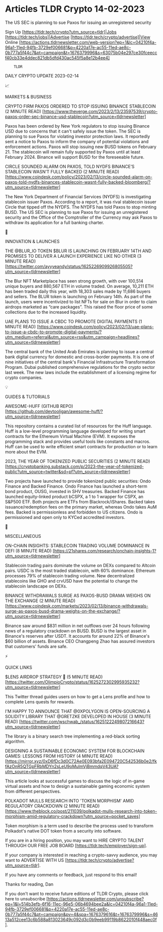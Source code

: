 # Articles TLDR Crypto 14-02-2023

The US SEC is planning to sue Paxos for issuing an unregistered
security  

Sign Up [https://tldr.tech/crypto?utm_source=tldr]|Jobs
[https://tldr.tech/jobs]|Advertise
[https://tldr.tech/crypto/advertise]|View Online
[https://actions.tldrnewsletter.com/web-version?ep=1&lc=04210f4a-96a1-11ed-94fb-3729ef006681&p=4220a17e-ac55-11ed-ae8c-0b777a5f44c7&pt=campaign&t=1676379996&s=63075b04e297ce30fceeccf40cb33e4ddec821db5dfd430ac545f5a8e12b4ee4]


		TLDR 

DAILY CRYPTO UPDATE 2023-02-14

📈 

MARKETS & BUSINESS

CRYPTO FIRM PAXOS ORDERED TO STOP ISSUING BINANCE STABLECOIN (2 MINUTE
READ)
[https://www.theverge.com/2023/2/13/23597539/crypto-paxos-order-sec-binance-usd-stablecoin?utm_source=tldrnewsletter]


Paxos has been ordered by New York regulators to stop issuing Binance
USD due to concerns that it can't safely issue the token. The SEC is
planning to sue Paxos for violating investor protection laws. It
reportedly sent a notice to Paxos to inform the company of potential
violations and enforcement actions. Paxos will stop issuing new BUSD
tokens on February 21. The stablecoin will remain fully supported by
Paxos until at least February 2024. Binance will support BUSD for the
foreseeable future. 

CIRCLE SOUNDED ALARM ON PAXOS, TOLD NYDFS BINANCE’S STABLECOIN
WASN’T FULLY BACKED (2 MINUTE READ)
[https://www.coindesk.com/policy/2023/02/13/circle-sounded-alarm-on-paxos-told-nydfs-binances-stablecoin-wasnt-fully-backed-bloomberg/?utm_source=tldrnewsletter]


The New York Department of Financial Services (NYDFS) is investigating
stablecoin issuer Paxos. According to a report, it was rival
stablecoin issuer Circle that tipped off the NYDFS. The NYDFS has told
Paxos to stop minting BUSD. The US SEC is planning to sue Paxos for
issuing an unregistered security and the Office of the Comptroller of
the Currency may ask Paxos to withdraw its application for a full
banking charter. 

🚀 

INNOVATION & LAUNCHES

THE @BLUR_IO TOKEN $BLUR IS LAUNCHING ON FEBRUARY 14TH AND PROMISES TO
DELIVER A LAUNCH EXPERIENCE LIKE NO OTHER (3 MINUTE READ)
[https://twitter.com/ayyyeandy/status/1625226909926805505?utm_source=tldrnewsletter]


The Blur NFT Marketplace has seen strong growth, with over 100,514
unique buyers and 880,567 ETH in volume traded. On average, 10,211 ETH
has been traded daily this year, with 18,303 sales made by 11,686
buyers and sellers. The BLUR token is launching on February 14th. As
part of the launch, users were incentivized to list NFTs for sale on
Blur in order to claim airdrops marketed as “care packages”. This
raised the floor price of some collections due to the increased
liquidity. 

UAE PLANS TO ISSUE A CBDC TO PROMOTE DIGITAL PAYMENTS (1 MINUTE READ)
[https://www.coindesk.com/policy/2023/02/13/uae-plans-to-issue-a-cbdc-to-promote-digital-payments/?utm_medium=referral&utm_source=rss&utm_campaign=headlines?utm_source=tldrnewsletter]


The central bank of the United Arab Emirates is planning to issue a
central bank digital currency for domestic and cross-border payments.
It is one of nine initiatives of the central bank's Financial
Infrastructure Transformation Program. Dubai published comprehensive
regulations for the crypto sector last week. The new laws include the
establishment of a licensing regime for crypto companies. 

💡 

GUIDES & TUTORIALS

AWESOME-HUFF (GITHUB REPO)
[https://github.com/devtooligan/awesome-huff/?utm_source=tldrnewsletter]


This repository contains a curated list of resources for the Huff
language. Huff is a low-level programming language developed for
writing smart contracts for the Ethereum Virtual Machine (EVM). It
exposes the programming stack and provides useful tools like constants
and macros. Huff can be used to write efficient smart contracts for
production or to learn more about the EVM. 

2023, THE YEAR OF TOKENIZED PUBLIC SECURITIES (2 MINUTE READ)
[https://cryptobanking.substack.com/p/2023-the-year-of-tokenized-public?utm_source=twitter&sd=pf?utm_source=tldrnewsletter]


Two projects have launched to provide tokenized public securities:
Ondo Finance and Backed Finance. Ondo Finance has launched a
short-term bond product, OUSG, invested in SHV treasuries. Backed
Finance has launched equity-linked product bCSPX, a 1 to 1 wrapper for
CSPX, an S&P500 ETF. Both projects are ETFs from Blackrock/iShares.
Backed takes issuance/redemption fees on the primary market, whereas
Ondo takes AuM fees. Backed is permissionless and forbidden to US
citizens. Ondo is permissioned and open only to KYCed accredited
investors. 

🦄 

MISCELLANEOUS

ON-CHAIN INSIGHTS: STABLECOIN TRADING VOLUME DOMINANCE IN DEFI (8
MINUTE READ)
[https://21shares.com/research/onchain-insights-1?utm_source=tldrnewsletter]


Stablecoin trading pairs dominate the volume on DEXs compared to
Altcoin pairs. USDC is the most traded stablecoin, with 60% dominance.
Ethereum processes 79% of stablecoin trading volume. New decentralized
stablecoins like GHO and crvUSD have the potential to change the
stablecoin landscape on DEXs. 

BINANCE WITHDRAWALS SURGE AS PAXOS-BUSD DRAMA WEIGHS ON THE EXCHANGE
(2 MINUTE READ)
[https://www.coindesk.com/markets/2023/02/13/binance-withdrawals-surge-as-paxos-busd-drama-weighs-on-the-exchange/?utm_source=tldrnewsletter]


Binance saw around $831 million in net outflows over 24 hours
following news of a regulatory crackdown on BUSD. BUSD is the largest
asset in Binance's reserves after USDT. It accounts for around 22% of
Binance's $60 billion of assets. Binance CEO Changpeng Zhao has
assured investors that customers' funds are safe. 

⚡ 

QUICK LINKS

$LENS AIRDROP STRATEGY 🌿 (5 MINUTE READ)
[https://twitter.com/OlimpioCrypto/status/1625272302995935232?utm_source=tldrnewsletter]


This Twitter thread guides users on how to get a Lens profile and how
to complete Lens quests for rewards. 

I'M HAPPY TO ANNOUNCE THAT @0XPOLYGON IS OPEN-SOURCING A SOLIDITY
LIBRARY THAT @GRETZKE DEVELOPED IN HOUSE (3 MINUTE READ)
[https://twitter.com/wschwab_/status/1625122249807216643?utm_source=tldrnewsletter]


The library is a binary search tree implementing a red-black sorting
algorithm. 

DESIGNING A SUSTAINABLE ECONOMIC SYSTEM FOR BLOCKCHAIN GAMES: LESSONS
FROM HISTORY (4 MINUTE READ)
[https://mirror.xyz/0xD6fDc3d0C72Ae0E093bfa2E094720C542536b0e2/fkfAzOnR5QTGpFRbMDYn2sLeU9oMulmVjBmmdqV43UA?utm_source=tldrnewsletter]


This article looks at successful games to discuss the logic of in-game
virtual assets and how to design a sustainable gaming economic system
from different perspectives. 

POLKADOT MULLS RESEARCH INTO 'TOKEN MORPHISM' AMID REGULATORY
CRACKDOWN (2 MINUTE READ)
[https://www.theblock.co/post/211039/polkadot-mulls-research-into-token-morphism-amid-regulatory-crackdown?utm_source=pocket_saves]


Token morphism is a term used to describe the process used to
transform Polkadot's native DOT token from a security into software. 

If you are in a hiring position, you may want to HIRE CRYPTO TALENT
THROUGH OUR FREE JOB BOARD [https://tldr.tech/employer/sign-up]. 

If your company is interested in reaching a crypto-savvy audience, you
may want to ADVERTISE WITH US
[https://tldr.tech/crypto/advertise?utm_source=tldr]. 

If you have any comments or feedback, just respond to this email! 

Thanks for reading, 
Dan 

If you don't want to receive future editions of TLDR Crypto,
please click here to unsubscribe
[https://actions.tldrnewsletter.com/unsubscribe?ep=1&l=514b3efb-6f16-11ec-96e5-06b4694bee2a&lc=04210f4a-96a1-11ed-94fb-3729ef006681&p=4220a17e-ac55-11ed-ae8c-0b777a5f44c7&pt=campaign&pv=4&spa=1676379616&t=1676379996&s=4613a512cee13c6b588a813023649c092d3c0b9eeb99119b8622010f448aec0f].


 